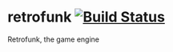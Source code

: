 # retrofunk [![Build Status](https://travis-ci.org/mlynam/retrofunk.svg?branch=master)](https://travis-ci.org/mlynam/retrofunk)
Retrofunk, the game engine
